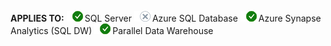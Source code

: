 <Token>**APPLIES TO:** ![yes](media/yes.png)SQL Server ![no](media/no.png)Azure SQL Database ![yes](media/yes.png)Azure Synapse Analytics (SQL DW) ![yes](media/yes.png)Parallel Data Warehouse </Token>

